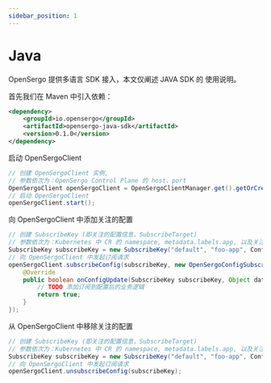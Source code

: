 ```yaml
---
sidebar_position: 1
---
```


# Java

OpenSergo 提供多语言 SDK 接入，本文仅阐述 JAVA SDK 的 使用说明。

首先我们在 Maven 中引入依赖：
``` xml
<dependency>
    <groupId>io.opensergo</groupId>
    <artifactId>opensergo-java-sdk</artifactId>
    <version>0.1.0</version>
</dependency>
```

启动 OpenSergoClient
``` java 
// 创建 OpenSergoClient 实例, 
// 参数依次为：OpenSergo Control Plane 的 host、port
OpenSergoClient openSergoClient = OpenSergoClientManager.get().getOrCreateClient(host, port);
// 启动 OpenSergoClient
openSergoClient.start();
```

向 OpenSergoClient 中添加关注的配置
``` java 
// 创建 SubscribeKey (即关注的配置信息，SubscribeTarget)
// 参数依次为：Kubernetes 中 CR 的 namespace, metadata.labels.app, 以及关注的配置项
SubscribeKey subscribeKey = new SubscribeKey("default", "foo-app", ConfigKind.FAULT_TOLERANCE_RULE);
// 向 OpenSergoClient 中发起订阅请求
openSergoClient.subscribeConfig(subscribeKey, new OpenSergoConfigSubscriber() {
    @Override
    public boolean onConfigUpdate(SubscribeKey subscribeKey, Object data) {
        // TODO 添加订阅到配置后的业务逻辑
        return true;
    }
});
```

从 OpenSergoClient 中移除关注的配置
``` java 
// 创建 SubscribeKey (即关注的配置信息，SubscribeTarget)
// 参数依次为：Kubernetes 中 CR 的 namespace, metadata.labels.app, 以及关注的配置项
SubscribeKey subscribeKey = new SubscribeKey("default", "foo-app", ConfigKind.FAULT_TOLERANCE_RULE);
// 向 OpenSergoClient 中发起订阅请求
openSergoClient.unsubscribeConfig(subscribeKey);
```